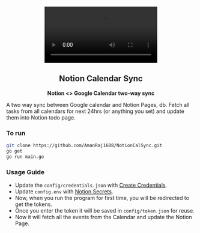 <p align="center">
  <video src="https://user-images.githubusercontent.com/42104907/127908818-370cbd7e-749d-47d2-8fff-a39e5a2903c3.mp4" style="width:300px">
 </p>
<h2 align="center">Notion Calendar Sync</h2>
<p align="center"><b>Notion <> Google Calendar two-way sync</b></p>

A two way sync between Google calendar and Notion Pages, db. Fetch all tasks from all calendars for next 24hrs (or anything you set) and update them into Notion todo page.

### To run

```bash
git clone https://github.com/AmanRaj1608/NotionCalSync.git
go get
go run main.go
```

### Usage Guide

- Update the `config/credentials.json` with [Create Credentials](https://developers.google.com/workspace/guides/create-credentials).
- Update `config.env` with [Notion Secrets](https://www.notion.so/my-integrations).
- Now, when you run the program for first time, you will be redirected to get the tokens.
- Once you enter the token it will be saved in `config/token.json` for reuse.
- Now it will fetch all the events from the Calendar and update the Notion Page.
